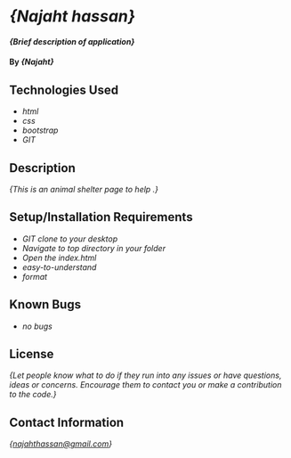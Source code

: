 # _{Najaht hassan}_

#### _{Brief description of application}_

#### By _**{Najaht}**_

## Technologies Used

* _html_
* _css_
* _bootstrap_
* _GIT_

## Description

_{This is an animal shelter page to help .}_

## Setup/Installation Requirements

* _GIT clone to your desktop_
* _Navigate to top directory in your folder_
* _Open the index.html_
* _easy-to-understand_
* _format_

## Known Bugs

* _no bugs_


## License

_{Let people know what to do if they run into any issues or have questions, ideas or concerns.  Encourage them to contact you or make a contribution to the code.}_

## Contact Information

_{najahthassan@gmail.com}_